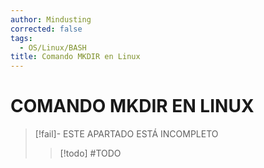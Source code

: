 ```yaml
---
author: Mindusting
corrected: false
tags:
  - OS/Linux/BASH
title: Comando MKDIR en Linux
---
```


# COMANDO MKDIR EN LINUX

> [!fail]- ESTE APARTADO ESTÁ INCOMPLETO
> > [!todo] #TODO
